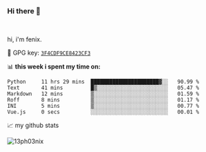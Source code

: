 ### Hi there 👋

<br />

hi, i'm fenix.

:key: GPG key: [`3F4CDF9CE8423CF3`](https://github.com/13ph03nix.gpg)


📊 **this week i spent my time on:**
<!--START_SECTION:waka-->

```text
Python     11 hrs 29 mins  ██████████████████████▓░░   90.99 %
Text       41 mins         █▒░░░░░░░░░░░░░░░░░░░░░░░   05.47 %
Markdown   12 mins         ▒░░░░░░░░░░░░░░░░░░░░░░░░   01.59 %
Roff       8 mins          ▒░░░░░░░░░░░░░░░░░░░░░░░░   01.17 %
INI        5 mins          ▒░░░░░░░░░░░░░░░░░░░░░░░░   00.77 %
Vue.js     0 secs          ░░░░░░░░░░░░░░░░░░░░░░░░░   00.01 %
```

<!--END_SECTION:waka-->


📈 my github stats

<a>
<img align="center" src="https://github-readme-stats.vercel.app/api?username=13ph03nix&show_icons=true&hide=stars&theme=blueberry" alt="13ph03nix" />
</a>
